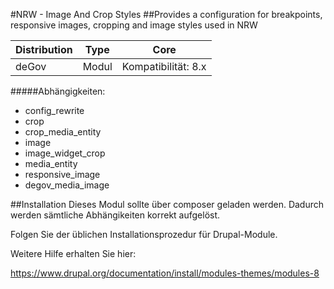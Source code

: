 #NRW - Image And Crop Styles
##Provides a configuration for breakpoints, responsive images, cropping and image styles used in NRW

Distribution | Type | Core
--- | --- | ---
deGov | Modul |  Kompatibilität: 8.x

#####Abhängigkeiten:
  - config_rewrite
  - crop
  - crop_media_entity
  - image
  - image_widget_crop
  - media_entity
  - responsive_image
  - degov_media_image

##Installation
Dieses Modul sollte über composer geladen werden. Dadurch werden sämtliche Abhängikeiten korrekt aufgelöst.

Folgen Sie der üblichen Installationsprozedur für Drupal-Module.

Weitere Hilfe erhalten Sie hier:

https://www.drupal.org/documentation/install/modules-themes/modules-8
